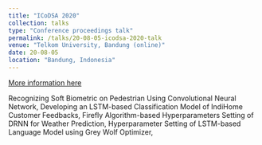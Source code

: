 ```yaml
---
title: "ICoDSA 2020"
collection: talks
type: "Conference proceedings talk"
permalink: /talks/20-08-05-icodsa-2020-talk
venue: "Telkom University, Bandung (online)"
date: 20-08-05
location: "Bandung, Indonesia"
---
```


[More information here](https://commdis.telkomuniversity.ac.id/icodsa/2020/)

Recognizing Soft Biometric on Pedestrian Using Convolutional Neural Network, Developing an LSTM-based Classification Model of IndiHome Customer Feedbacks, Firefly Algorithm-based Hyperparameters Setting of DRNN for Weather Prediction, Hyperparameter Setting of LSTM-based Language Model using Grey Wolf Optimizer,
